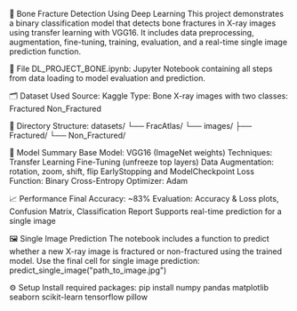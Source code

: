 🦴 Bone Fracture Detection Using Deep Learning
This project demonstrates a binary classification model that detects bone fractures in X-ray images using transfer learning with VGG16. It includes data preprocessing, augmentation, fine-tuning, training, evaluation, and a real-time single image prediction function.

📁 File
DL_PROJECT_BONE.ipynb: Jupyter Notebook containing all steps from data loading to model evaluation and prediction.

🗂 Dataset Used
Source: Kaggle
Type: Bone X-ray images with two classes:
Fractured
Non_Fractured

📌 Directory Structure: datasets/ └── FracAtlas/ └── images/ ├── Fractured/ └── Non_Fractured/

🧠 Model Summary
Base Model: VGG16 (ImageNet weights)
Techniques:
Transfer Learning
Fine-Tuning (unfreeze top layers)
Data Augmentation: rotation, zoom, shift, flip
EarlyStopping and ModelCheckpoint
Loss Function: Binary Cross-Entropy
Optimizer: Adam

📈 Performance
Final Accuracy: ~83%
Evaluation: Accuracy & Loss plots, Confusion Matrix, Classification Report
Supports real-time prediction for a single image

🖼️ Single Image Prediction 
The notebook includes a function to predict whether a new X-ray image is fractured or non-fractured using the trained model. Use the final cell for single image prediction: predict_single_image("path_to_image.jpg")

⚙️ Setup Install required packages:
pip install numpy pandas matplotlib seaborn scikit-learn tensorflow pillow
